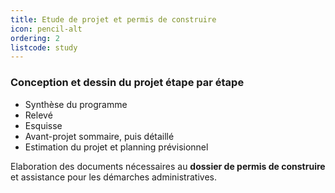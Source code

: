 ```yaml
---
title: Etude de projet et permis de construire
icon: pencil-alt
ordering: 2
listcode: study
---
```


### Conception et dessin du projet étape par étape
* Synthèse du programme
* Relevé
* Esquisse
* Avant-projet sommaire, puis détaillé
* Estimation du projet et planning prévisionnel

Elaboration des documents nécessaires au **dossier de permis de construire** et assistance pour les démarches administratives.
